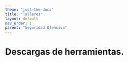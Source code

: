 ```yaml
---
theme: "just-the-docs"
title: "Talleres"
layout: default
nav_order: 1
parent: "Seguridad Ofensiva"
---
```

# **Descargas de herramientas.**
